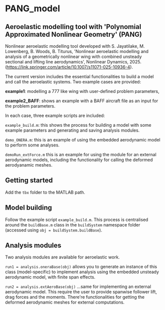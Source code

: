 # PANG_model
## Aeroelastic modelling tool with 'Polynomial Approximated Nonlinear Geometry' (PANG)

Nonlinear aeroelastic modelling tool developed with S. Jayatilake, M. Lowenberg, B. Woods, B. Titurus, 'Nonlinear aeroelastic modelling and analysis of a geometrically nonlinear wing with combined unsteady sectional and lifting line aerodynamics', Nonlinear Dynamics, 2025. (https://link.springer.com/article/10.1007/s11071-025-10936-4). 

The current version includes the essential functionalities to build a model and call the aeroelastic systems. Two example cases are provided:

**example1**: modelling a 777 like wing with user-defined problem parameters,

**example2_BAFF**: shows an example with a BAFF aircraft file as an input for the problem parameters.

In each case, three example scripts are included:

`example_build.m`: this shows the process for building a model with some example parameters and generating and saving analysis modules.

`demo_ONERA.m`: this is an example of using the embedded aerodynamic model to perform some analyses.

`demoRun_extForce.m` this is an example for using the module for an external aerodynamic models, including the functionality for calling the deformed aerodyanamic meshes.

## Getting started

Add the `tbx` folder to the MATLAB path.

## Model building

Follow the example script `example_build.m`. This process is centralised around the `buildBase.m` class in the `buildSystem` namespace folder (accessed using `obj = buildSystem.buildBase`). 

## Analysis modules

Two analysis modules are available for aeroelastic work.

`run1 = analysis.oneraBase(obj)` allows you to generate an instance of this class (model-specific) to implement analysis using the embedded unsteady aerodynamic model, with finite span effects.

`run2 = analysis.extAeroBase(obj)` ...same for implementing an external aerodynamic model. This require the user to provide spanwise follower lift, drag forces and the moments. There're functionalities for getting the deformed aerodynamic meshes for external computations.
